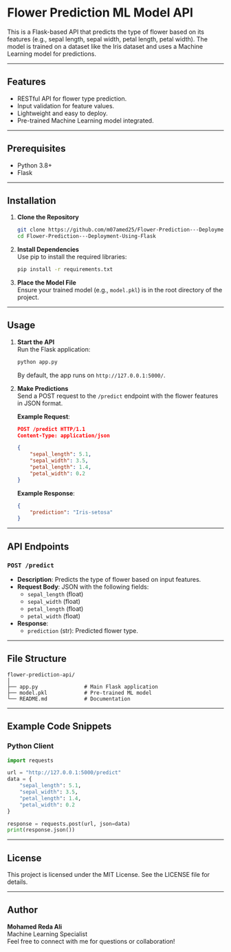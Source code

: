 
# Flower Prediction ML Model API

This is a Flask-based API that predicts the type of flower based on its features (e.g., sepal length, sepal width, petal length, petal width). The model is trained on a dataset like the Iris dataset and uses a Machine Learning model for predictions.

---

## Features

- RESTful API for flower type prediction.
- Input validation for feature values.
- Lightweight and easy to deploy.
- Pre-trained Machine Learning model integrated.

---

## Prerequisites

- Python 3.8+
- Flask

---

## Installation

1. **Clone the Repository**  
   ```bash
   git clone https://github.com/m07amed25/Flower-Prediction---Deployment-Using-Flask
   cd Flower-Prediction---Deployment-Using-Flask
   ```

2. **Install Dependencies**  
   Use pip to install the required libraries:  
   ```bash
   pip install -r requirements.txt
   ```

3. **Place the Model File**  
   Ensure your trained model (e.g., `model.pkl`) is in the root directory of the project.

---

## Usage

1. **Start the API**  
   Run the Flask application:
   ```bash
   python app.py
   ```
   By default, the app runs on `http://127.0.0.1:5000/`.

2. **Make Predictions**  
   Send a POST request to the `/predict` endpoint with the flower features in JSON format.

   **Example Request**:
   ```json
   POST /predict HTTP/1.1
   Content-Type: application/json

   {
       "sepal_length": 5.1,
       "sepal_width": 3.5,
       "petal_length": 1.4,
       "petal_width": 0.2
   }
   ```

   **Example Response**:
   ```json
   {
       "prediction": "Iris-setosa"
   }
   ```

---

## API Endpoints

### `POST /predict`

- **Description**: Predicts the type of flower based on input features.
- **Request Body**: JSON with the following fields:
  - `sepal_length` (float)
  - `sepal_width` (float)
  - `petal_length` (float)
  - `petal_width` (float)
- **Response**: 
  - `prediction` (str): Predicted flower type.

---

## File Structure

```
flower-prediction-api/
│
├── app.py               # Main Flask application
├── model.pkl            # Pre-trained ML model
└── README.md            # Documentation
```

---

## Example Code Snippets

### Python Client
```python
import requests

url = "http://127.0.0.1:5000/predict"
data = {
    "sepal_length": 5.1,
    "sepal_width": 3.5,
    "petal_length": 1.4,
    "petal_width": 0.2
}

response = requests.post(url, json=data)
print(response.json())
```

---

## License

This project is licensed under the MIT License. See the LICENSE file for details.

---

## Author

**Mohamed Reda Ali**  
Machine Learning Specialist  
Feel free to connect with me for questions or collaboration!
